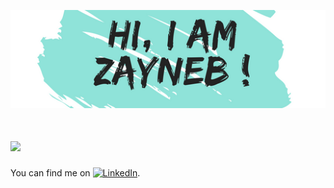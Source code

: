 [![Header](https://github.com/zaynebh/zaynebh/blob/main/rsz_blanc_avec_coup_de_pinceau_bleu_aqua_personnel_logo.png
 "Header")](https://some-url.dev/)
#  <img src="https://github.com/zaynebh/zaynebbh/blob/main/wave.gif" width="30px">

<!-- Actual text -->

You can find me on [![LinkedIn][1.2]][1].

<!-- Icons -->

[1.2]: https://github.com/zaynebh/zaynebbh/blob/main/linkedin.png (LinkedIn icon without padding)


<!-- Links to your social media accounts -->

[1]: https://www.linkedin.com/in/zayneb-hammami/

